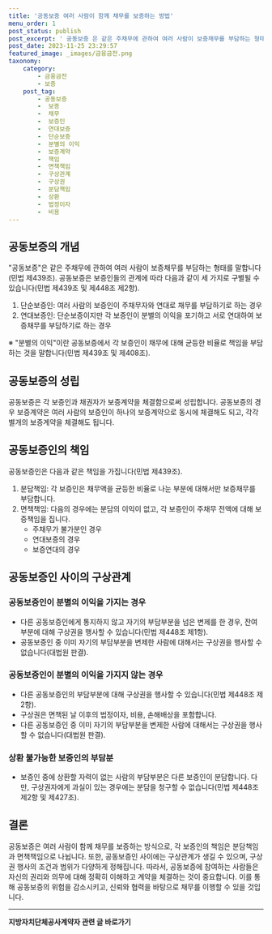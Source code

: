 ```yaml
---
title: '공동보증 여러 사람이 함께 채무를 보증하는 방법'
menu_order: 1
post_status: publish
post_excerpt: ' 공동보증 은 같은 주채무에 관하여 여러 사람이 보증채무를 부담하는 형태를 말합니다 민법 제439조 . 공동보증은 보증인들의 관계에 따라 다음과 같이 세 가지로 구별될 수 있습니다 민법 제439조 및 제448조 제2항 .'
post_date: 2023-11-25 23:29:57
featured_image: _images/금융금전.png
taxonomy:
    category:
        - 금융금전
        - 보증
    post_tag:
        - 공동보증
        -  보증
        -  채무
        -  보증인
        -  연대보증
        -  단순보증
        -  분별의 이익
        -  보증계약
        -  책임
        -  면책책임
        -  구상관계
        -  구상권
        -  분담책임
        -  상환
        -  법정이자
        -  비용
---
```



## 공동보증의 개념
"공동보증"은 같은 주채무에 관하여 여러 사람이 보증채무를 부담하는 형태를 말합니다(민법 제439조). 공동보증은 보증인들의 관계에 따라 다음과 같이 세 가지로 구별될 수 있습니다(민법 제439조 및 제448조 제2항).

1. 단순보증인: 여러 사람의 보증인이 주채무자와 연대로 채무를 부담하기로 하는 경우
2. 연대보증인: 단순보증이지만 각 보증인이 분별의 이익을 포기하고 서로 연대하여 보증채무를 부담하기로 하는 경우

※ "분별의 이익"이란 공동보증에서 각 보증인이 채무에 대해 균등한 비율로 책임을 부담하는 것을 말합니다(민법 제439조 및 제408조).

## 공동보증의 성립
공동보증은 각 보증인과 채권자가 보증계약을 체결함으로써 성립합니다. 공동보증의 경우 보증계약은 여러 사람의 보증인이 하나의 보증계약으로 동시에 체결해도 되고, 각각 별개의 보증계약을 체결해도 됩니다.

## 공동보증인의 책임
공동보증인은 다음과 같은 책임을 가집니다(민법 제439조).

1. 분담책임: 각 보증인은 채무액을 균등한 비율로 나눈 부분에 대해서만 보증채무를 부담합니다.
2. 면책책임: 다음의 경우에는 분담의 이익이 없고, 각 보증인이 주채무 전액에 대해 보증책임을 집니다.
   - 주채무가 불가분인 경우
   - 연대보증의 경우
   - 보증연대의 경우

## 공동보증인 사이의 구상관계
### 공동보증인이 분별의 이익을 가지는 경우
- 다른 공동보증인에게 통지하지 않고 자기의 부담부분을 넘은 변제를 한 경우, 잔여 부분에 대해 구상권을 행사할 수 있습니다(민법 제448조 제1항).
- 공동보증인 중 이미 자기의 부담부분을 변제한 사람에 대해서는 구상권을 행사할 수 없습니다(대법원 판결).

### 공동보증인이 분별의 이익을 가지지 않는 경우
- 다른 공동보증인의 부담부분에 대해 구상권을 행사할 수 있습니다(민법 제448조 제2항).
- 구상권은 면책된 날 이후의 법정이자, 비용, 손해배상을 포함합니다.
- 다른 공동보증인 중 이미 자기의 부담부분을 변제한 사람에 대해서는 구상권을 행사할 수 없습니다(대법원 판결).

### 상환 불가능한 보증인의 부담분
- 보증인 중에 상환할 자력이 없는 사람의 부담부분은 다른 보증인이 분담합니다. 다만, 구상권자에게 과실이 있는 경우에는 분담을 청구할 수 없습니다(민법 제448조 제2항 및 제427조).

## 결론
공동보증은 여러 사람이 함께 채무를 보증하는 방식으로, 각 보증인의 책임은 분담책임과 면책책임으로 나뉩니다. 또한, 공동보증인 사이에는 구상관계가 생길 수 있으며, 구상권 행사의 조건과 범위가 다양하게 정해집니다. 따라서, 공동보증에 참여하는 사람들은 자신의 권리와 의무에 대해 정확히 이해하고 계약을 체결하는 것이 중요합니다. 이를 통해 공동보증의 위험을 감소시키고, 신뢰와 협력을 바탕으로 채무를 이행할 수 있을 것입니다.
<!-- wp:separator -->
<hr class="wp-block-separator has-alpha-channel-opacity"/>
<!-- /wp:separator -->

<!-- wp:group {"backgroundColor":"base","layout":{"type":"constrained"}} -->
<div class="wp-block-group has-base-background-color has-background"><!-- wp:paragraph {"align":"center","fontSize":"medium"} -->
<p class="has-text-align-center has-large-font-size"><strong>지방자치단체공사계약자 관련 글 바로가기</strong></p>
<!-- /wp:paragraph -->


<!-- wp:latest-posts
{"categories":[{"id":7140,"count":19,"description":"","link":"https://uknowlaw.com/category/%ec%a7%80%eb%b0%a9%ec%9e%90%ec%b9%98%eb%8b%a8%ec%b2%b4%ea%b3%b5%ec%82%ac%ea%b3%84%ec%95%bd%ec%9e%90/","name":"지방자치단체공사계약자","slug":"지방자치단체공사계약자","taxonomy":"category","parent":0,"meta":[],"_links":{"self":[{"href":"https://uknowlaw.com/wp-json/wp/v2/categories/7140"}],"collection":[{"href":"https://uknowlaw.com/wp-json/wp/v2/categories"}],"about":[{"href":"https://uknowlaw.com/wp-json/wp/v2/taxonomies/category"}],"wp:post_type":[{"href":"https://uknowlaw.com/wp-json/wp/v2/posts?categories=7140"}],"curies":[{"name":"wp","href":"https://api.w.org/{rel}","templated":true}]}}],"postsToShow":100,"excerptLength":28,"postLayout":"grid","columns":2,"featuredImageAlign":"left","featuredImageSizeSlug":"large","fontSize":"small"} /--></div>
<!-- /wp:group -->